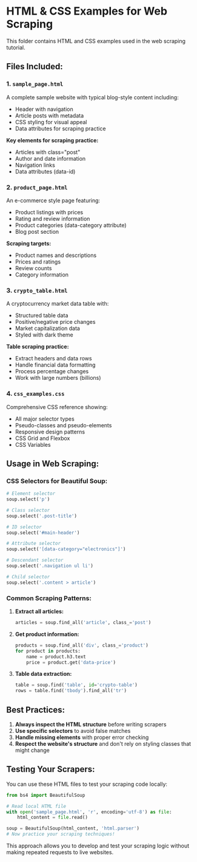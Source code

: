 # HTML & CSS Examples for Web Scraping

This folder contains HTML and CSS examples used in the web scraping tutorial.

## Files Included:

### 1. `sample_page.html`
A complete sample website with typical blog-style content including:
- Header with navigation
- Article posts with metadata
- CSS styling for visual appeal
- Data attributes for scraping practice

**Key elements for scraping practice:**
- Articles with class="post"
- Author and date information
- Navigation links
- Data attributes (data-id)

### 2. `product_page.html`
An e-commerce style page featuring:
- Product listings with prices
- Rating and review information
- Product categories (data-category attribute)
- Blog post section

**Scraping targets:**
- Product names and descriptions
- Prices and ratings
- Review counts
- Category information

### 3. `crypto_table.html`
A cryptocurrency market data table with:
- Structured table data
- Positive/negative price changes
- Market capitalization data
- Styled with dark theme

**Table scraping practice:**
- Extract headers and data rows
- Handle financial data formatting
- Process percentage changes
- Work with large numbers (billions)

### 4. `css_examples.css`
Comprehensive CSS reference showing:
- All major selector types
- Pseudo-classes and pseudo-elements
- Responsive design patterns
- CSS Grid and Flexbox
- CSS Variables

## Usage in Web Scraping:

### CSS Selectors for Beautiful Soup:
```python
# Element selector
soup.select('p')

# Class selector
soup.select('.post-title')

# ID selector
soup.select('#main-header')

# Attribute selector
soup.select('[data-category="electronics"]')

# Descendant selector
soup.select('.navigation ul li')

# Child selector
soup.select('.content > article')
```

### Common Scraping Patterns:

1. **Extract all articles:**
   ```python
   articles = soup.find_all('article', class_='post')
   ```

2. **Get product information:**
   ```python
   products = soup.find_all('div', class_='product')
   for product in products:
       name = product.h3.text
       price = product.get('data-price')
   ```

3. **Table data extraction:**
   ```python
   table = soup.find('table', id='crypto-table')
   rows = table.find('tbody').find_all('tr')
   ```

## Best Practices:

1. **Always inspect the HTML structure** before writing scrapers
2. **Use specific selectors** to avoid false matches
3. **Handle missing elements** with proper error checking
4. **Respect the website's structure** and don't rely on styling classes that might change

## Testing Your Scrapers:

You can use these HTML files to test your scraping code locally:

```python
from bs4 import BeautifulSoup

# Read local HTML file
with open('sample_page.html', 'r', encoding='utf-8') as file:
    html_content = file.read()

soup = BeautifulSoup(html_content, 'html.parser')
# Now practice your scraping techniques!
```

This approach allows you to develop and test your scraping logic without making repeated requests to live websites.
